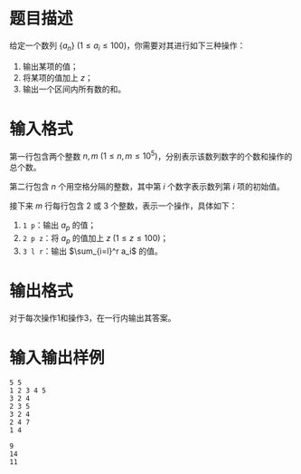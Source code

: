 # 题目描述

给定一个数列 $\{a_n\}~(1 \leq a_i \leq 100)$，你需要对其进行如下三种操作：

1. 输出某项的值；
2. 将某项的值加上 $z$；
3. 输出一个区间内所有数的和。

# 输入格式

第一行包含两个整数 $n, m~(1 \leq n,m \leq 10^5)$，分别表示该数列数字的个数和操作的总个数。

第二行包含 $n$ 个用空格分隔的整数，其中第 $i$ 个数字表示数列第 $i$ 项的初始值。

接下来 $m$ 行每行包含 $2$ 或 $3$ 个整数，表示一个操作，具体如下：

1. `1 p`：输出 $a_p$ 的值；
2. `2 p z`：将 $a_p$ 的值加上 $z~(1 \leq z \leq 100)$；
3. `3 l r`：输出 $\sum_{i=l}^r a_i$ 的值。

# 输出格式

对于每次操作1和操作3，在一行内输出其答案。

# 输入输出样例

```input1
5 5
1 2 3 4 5
3 2 4
2 3 5
3 2 4
2 4 7
1 4
```

```output1
9
14
11
```

